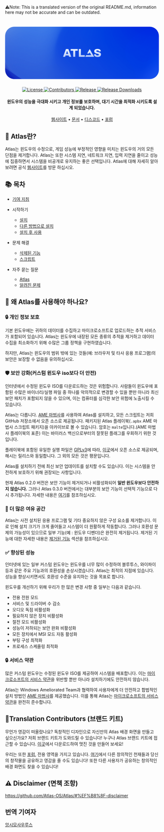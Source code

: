 ⚠️Note: This is a translated version of the original README.md, information here may not be accurate and can be outdated.
<h1 align="center">
  <a href="http://atlasos.net"><img src="https://github.com/Atlas-OS/branding/blob/main/github-banner.png" alt="Atlas" width="900" style="border-radius: 30px"></a>
</h1>
  <p align="center">
    <a href="https://github.com/Atlas-OS/Atlas/blob/main/LICENSE">
      <img alt="License" src="https://img.shields.io/github/license/atlas-os/atlas?style=for-the-badge&logo=github&color=1A91FF"/>
    </a>
    <a href="https://github.com/Atlas-OS/Atlas/graphs/contributors">
      <img alt="Contributors" src="https://img.shields.io/github/contributors/atlas-os/atlas?style=for-the-badge&color=1A91FF" />
    </a>
    <a href="https://github.com/Atlas-OS/Atlas/releases/latest">
      <img alt="Release" src="https://img.shields.io/github/release/atlas-os/atlas?style=for-the-badge&color=1A91FF" />
    </a>
    <a href="https://github.com/Atlas-OS/Atlas/releases">
      <img alt="Release Downloads" src="https://img.shields.io/github/downloads/Atlas-OS/Atlas/total?style=for-the-badge&logo=github&color=1A91FF" />
    </a>
  </p>
<h4 align="center">윈도우의 성능을 극대화 시키고 개인 정보를 보호하며, 대기 시간을 최적화 시키도록 설계 되었습니다.</h4>

<p align="center">
  <a href="https://atlasos.net">웹사이트</a>
  •
  <a href="https://docs.atlasos.net">문서</a>
  •
  <a href="https://discord.atlasos.net" target="_blank">디스코드</a>
  •
  <a href="https://forum.atlasos.net">포럼</a>
</p>

## 🤔 **Atlas란?**

Atlas는 윈도우의 수정으로, 게임 성능에 부정적인 영향을 미치는 윈도우의 거의 모든 단점을 제거합니다.
Atlas는 또한 시스템 지연, 네트워크 지연, 입력 지연을 줄이고 성능에 집중하면서 시스템을 비공개로 유지하는 좋은 선택입니다.
Atlas에 대해 자세히 알아보려면 공식 [웹사이트](https://atlasos.net)를 방문 하십시오.

## 📚 **목차**

- [기여 지침](https://docs.atlasos.net/contributions)

- 시작하기
  - [설치](https://docs.atlasos.net/getting-started/installation)
  - [다른 방법으로 설치](https://docs.atlasos.net/getting-started/other-installation-methods/no-usb)
  - [설치 후 사용](https://docs.atlasos.net/getting-started/post-installation/drivers)

- 문제 해결
  - [삭제된 기능](https://docs.atlasos.net/troubleshooting/removed-features)
  - [스크립트](https://docs.atlasos.net/troubleshooting/scripts)

- 자주 묻는 질문
  - [Atlas](https://atlasos.net/faq)
  - [알려진 문제](https://docs.atlasos.net/troubleshooting/common-issues/hyper-v/)

## 👀 **왜 Atlas를 사용해야 하나요?**

### 🔒 개인 정보 보호
기본 윈도우에는 귀하의 데이터를 수집하고 마이크로소프트로 업로드하는 추적 서비스가 포함되어 있습니다.
Atlas는 윈도우에 내장된 모든 종류의 추적을 제거하고 데이터 수집을 최소화하기 위해 수많은 그룹 정책을 구현하였습니다. 

하지만, Atlas는 윈도우의 범위 밖에 있는 것들(예: 브라우저 및 타사 응용 프로그램)의 보안은 보장할 수 없음을 유의하십시오.

### 🛡️ 보안 강화(커스텀 윈도우 iso보다 더 안전)
인터넷에서 수정된 윈도우 ISO를 다운로드하는 것은 위험합니다. 사람들이 윈도우에 포함된 수많은 바이너리/실행 파일 중 하나를 악의적으로 변경할 수 있을 뿐만 아니라 최신 보안 패치가 포함되지 않을 수 있으며, 이는 컴퓨터를 심각한 보안 위험에 노출시킬 수 있습니다. 

Atlas는 다릅니다. [AME 마법사](https://ameliorated.io)를 사용하여 Atlas를 설치하고, 모든 스크립트는 저희 GitHub 저장소에서 오픈 소스로 제공됩니다. 패키지된 Atlas 플레이북(`.apbx` AME 마법사 스크립트 패키지)을 아카이브로 볼 수 있습니다. 암호는 `malte`입니다.(AME 마법사 플레이북의 표준) 이는 바이러스 백신으로부터의 잘못된 플래그를 우회하기 위한 것입니다.

플레이북에 포함된 유일한 실행 파일은 [GPLv3](https://github.com/Atlas-OS/Atlas-Utilities/blob/main/LICENSE)에 따라, [이곳](https://github.com/Atlas-OS/Atlas-Utilities)에서 오픈 소스로 제공되며, 해시는 릴리스와 동일합니다. 그 외의 모든 것은 평문입니다.

Atlas를 설치하기 전에 최신 보안 업데이트를 설치할 수도 있습니다. 이는 시스템을 안전하게 보호하기 위해 권장되는 사항입니다.

현재 Atlas 0.2.0 버전은 보안 기능이 제거되거나 비활성화되어 **일반 윈도우보다 안전하지 않습니다.** 그러나 Atlas 0.3.0 버전에서는 대부분의 보안 기능이 선택적 기능으로 다시 추가됩니다. 자세한 내용은 [여기](https://docs.atlasos.net/troubleshooting/removed-features/)를 참조하십시오.

### 🚀 더 많은 여유 공간
Atlas는 사전 설치된 응용 프로그램 및 기타 중요하지 않은 구성 요소를 제거합니다. 이로 인해 설치 크기가 크게 줄어들고 시스템이 더 원활하게 작동합니다. 그러나 호환성 문제의 가능성이 있으므로 일부 기능(예 : 윈도우 디펜더)은 완전히 제거됩니다. 제거된 기능에 대한 자세한 내용은 [제거된 기능](https://docs.atlasos.net/troubleshooting/removed-features) 섹션을 참조하십시오.

### ✅ 향상된 성능
인터넷에 있는 일부 커스텀 윈도우는 윈도우를 너무 많이 수정하여 블루투스, 와이파이 등과 같은 주요 기능과의 호환성을 손상시켰습니다.
Atlas는 최적의 지점에 있습니다. 성능을 향상시키면서도 호환성 수준을 유지하는 것을 목표로 합니다.

윈도우를 개선하기 위해 우리가 한 많은 변경 사항 중 일부는 다음과 같습니다.
- 전용 전원 모드
- 서비스 및 드라이버 수 감소
- 오디오 독점 비활성화
- 필요하지 않은 장치 비활성화
- 절전 모드 비활성화
- 성능이 저하되는 보안 완화 비활성화
- 모든 장치에서 MSI 모드 자동 활성화
- 부팅 구성 최적화
- 프로세스 스케줄링 최적화

### 🔒 서비스 약관
많은 커스텀 윈도우는 수정된 윈도우 ISO를 제공하여 시스템을 배포합니다. 이는 [마이크로소프트의 서비스 약관](https://www.microsoft.com/en-us/Useterms/Retail/Windows/10/UseTerms_Retail_Windows_10_English.htm)을 위반할 뿐만 아니라 설치하기에도 안전하지 않습니다. 

Atlas는 Windows Ameliorated Team과 협력하여 사용자에게 더 안전하고 합법적인 설치 방법인 [AME 마법사](https://ameliorated.io)를 제공했습니다. 이를 통해 Atlas는 [마이크로소프트의 서비스 약관](https://www.microsoft.com/en-us/Useterms/Retail/Windows/10/UseTerms_Retail_Windows_10_English.htm)을 완전히 준수합니다.

## 🎨Translation Contributors (브랜드 키트)
무언가 영감이 떠올랐나요? 독창적인 디자인으로 자신만의 Atlas 배경 화면을 만들고 싶으신가요? 저희 브랜드 키트가 도와드릴 수 있습니다!
누구나 Atlas 브랜드 키트에 접근할 수 있습니다. [이곳](https://github.com/Atlas-OS/branding/archive/refs/heads/main.zip)에서 다운로드하여 멋진 것을 만들어 보세요!

우리는 또한 [포럼](https://forum.atlasos.net/t/art-showcase), 전용 영역을 가지고 있습니다. [여기](https://forum.atlasos.net/t/art-showcase)에서 다른 창의적인 천재들과 당신의 창작물을 공유하고 영감을 줄 수도 있습니다! 또한 다른 사용자가 공유하는 창의적인 배경 화면도 찾을 수 있습니다!

## ⚠️ Disclaimer (면책 조항)
https://github.com/Atlas-OS/Atlas/#%EF%B8%8F-disclaimer

## 번역 기여자
[앙시모사우루스](https://github.com/Angsimosaurus)
